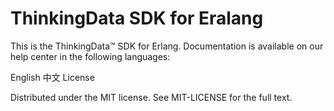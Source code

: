 # ThinkingData SDK for Eralang

This is the ThinkingData™ SDK for Erlang. Documentation is available on our help center in the following languages:

English
中文
License

Distributed under the MIT license. See MIT-LICENSE for the full text.
